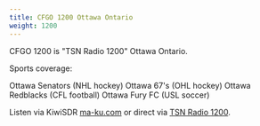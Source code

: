 ```yaml
---
title: CFGO 1200 Ottawa Ontario
weight: 1200
---
```

CFGO 1200 is "TSN Radio 1200" Ottawa Ontario.

Sports coverage:

Ottawa Senators (NHL hockey)
Ottawa 67's (OHL hockey)
Ottawa Redblacks (CFL football)
Ottawa Fury FC (USL soccer)

Listen via KiwiSDR [ma-ku.com] or
direct via [TSN Radio 1200].

[ma-ku.com]:http://www.ma-ku.com:8073/?f=1200.00amz10
[TSN Radio 1200]:https://www.tsn.ca/radio/ottawa-1200
